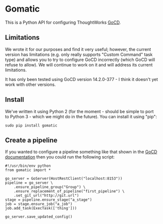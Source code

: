 # Gomatic

This is a Python API for configuring ThoughtWorks [GoCD](http://www.go.cd/).

## Limitations

We wrote it for our purposes and find it very useful; however, the current version has limitations (e.g. only really supports "Custom Command" task type) and allows you to try to configure GoCD incorrectly (which GoCD will refuse to allow). We will continue to work on it and will address its current limitations.

It has only been tested using GoCD version 14.2.0-377 - I think it doesn't yet work with other versions. 

## Install

We've written it using Python 2 (for the moment - should be simple to port to Python 3 - which we might do in the future). You can install it using "pip":

```sudo pip install gomatic```

## Create a pipeline

If you wanted to configure a pipeline something like that shown in the [GoCD documentation](http://www.thoughtworks.com/products/docs/go/current/help/quick_pipeline_setup.html) then you could run the following script:

```
#!/usr/bin/env python
from gomatic import *

go_server = GoServer(HostRestClient("localhost:8153"))
pipeline = go_server \
    .ensure_pipeline_group("Group") \
    .ensure_replacement_of_pipeline("first_pipeline") \
    .set_git_url("http://git.url")
stage = pipeline.ensure_stage("a_stage")
job = stage.ensure_job("a_job")
job.add_task(ExecTask(['thing']))

go_server.save_updated_config()
```
